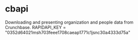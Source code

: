 # cbapi
Downloading and presenting organization and people data from Crunchbase.
RAPIDAPI_KEY  = "0352d64021msh703feee1708caeap1771c1jsnc30a4333d75a"
